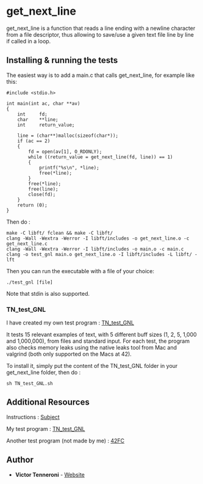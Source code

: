 # get_next_line

get_next_line is a function that reads a line ending with a newline character from a file descriptor, thus allowing to save/use a given text file line by line if called in a loop.

## Installing & running the tests

The easiest way is to add a main.c that calls get_next_line, for example like this:

```
#include <stdio.h>

int	main(int ac, char **av)
{
	int		fd;
	char	**line;
	int		return_value;

	line = (char**)malloc(sizeof(char*));
	if (ac == 2)
	{
		fd = open(av[1], O_RDONLY);
		while ((return_value = get_next_line(fd, line)) == 1)
		{
			printf("%s\n", *line);
			free(*line);
		}
		free(*line);
		free(line);
		close(fd);
	}
	return (0);
}
```

Then do :

```
make -C libft/ fclean && make -C libft/
clang -Wall -Wextra -Werror -I libft/includes -o get_next_line.o -c get_next_line.c
clang -Wall -Wextra -Werror -I libft/includes -o main.o -c main.c
clang -o test_gnl main.o get_next_line.o -I libft/includes -L libft/ -lft
```

Then you can run the executable with a file of your choice:

```
./test_gnl [file]
```

Note that stdin is also supported.

### TN_test_GNL

I have created my own test program : [TN_test_GNL](https://github.com/vtennero/TN_test_GNL)

It tests 15 relevant examples of text, with 5 different buff sizes (1, 2, 5, 1,000 and 1,000,000), from files and standard input. For each test, the program also checks memory leaks using the native leaks tool from Mac and valgrind (both only supported on the Macs at 42).

To install it, simply put the content of the TN_test_GNL folder in your get_next_line folder, then do :

```
sh TN_test_GNL.sh
```

## Additional Resources

Instructions : [Subject](http://bit.ly/2Dt5LOS)

My test program : [TN_test_GNL](https://github.com/vtennero/TN_test_GNL)

Another test program (not made by me) : [42FC](https://github.com/jgigault/42FileChecker)

## Author

* **Victor Tenneroni** - [Website](http://victor-tenneroni.com/)
